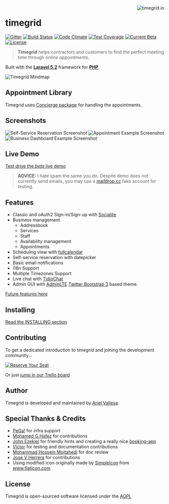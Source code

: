 <a href="http://www.timegrid.io/">
    <img src="http://i.imgur.com/pUUoU6H.png" alt="timegrid.io" title="timegrid.io" align="right" />
</a>

timegrid
============

[![Gitter](https://img.shields.io/gitter/room/nwjs/nw.js.svg?maxAge=2592000?style=flat-square)](https://gitter.im/alariva/timegridDevelopment)
[![Build Status](https://travis-ci.org/timegridio/timegrid.svg?branch=5.0)](https://travis-ci.org/timegridio/timegrid)
[![Code Climate](https://codeclimate.com/github/timegridio/timegrid/badges/gpa.svg)](https://codeclimate.com/github/timegridio/timegrid)
[![Test Coverage](https://codeclimate.com/github/timegridio/timegrid/badges/coverage.svg)](https://codeclimate.com/github/timegridio/timegrid/coverage)
[![Current Beta](https://img.shields.io/badge/dev--alpha-5.0-orange.svg?style=flat-square)](http://demo.timegrid.io/)
[![License](https://img.shields.io/:license-AGPL--3.0-blue.svg?style=flat-square)](http://www.gnu.org/licenses/agpl-3.0.txt)

> **Timegrid** helps contractors and customers to find the perfect meeting time through *online appointments*.

Built with the [**Laravel 5.2**](http://laravel.com/docs/5.2) framework for [**PHP**](http://php.net/).

![Timegrid Mindmap](http://i.imgur.com/gXBFMor.png)

## Appointment Library

Timegrid uses [Concierge package](https://github.com/timegridio/concierge) for handling the appointments.

## Screenshots

![Self-Service Reservation Screenshot](http://i.imgur.com/2UXCx2N.png)
![Appointment Example Screenshot](http://i.imgur.com/y1sw5nH.png)
![Business Dashboard Example Screenshot](http://i.imgur.com/bsnRNk2.png)

## Live Demo

[Test drive the *beta* live demo](http://demo.timegrid.io)

> **ADVICE:** I hate spam the same you do. Despite demo does not currently send emails, you may use a [maildrop.cc](http://maildrop.cc/) fake account for testing.

## Features

  * Classic and oAuth2 Sign-in/Sign-up with [Socialite](https://github.com/laravel/socialite)
  * Business management
    * Addressbook
    * Services
    * Staff
    * Availability management
    * Appointments
  * Scheduling view with [fullcalendar](https://github.com/fullcalendar)
  * Self-service reservation with datepicker
  * Basic email notifications
  * i18n Support
  * Multiple Timezones Support
  * Live chat with [TidioChat](https://www.tidiochat.com/)
  * Admin GUI with [AdminLTE](https://github.com/almasaeed2010/AdminLTE) [Twitter Bootstrap 3](https://github.com/twbs/bootstrap) based theme.

[Future features here](https://github.com/timegridio/timegrid/issues?q=is%3Aissue+is%3Aopen+label%3Afeature-request)

## Installing

[Read the INSTALLING section](INSTALLING.md)

## Contributing

To get a dedicated introduction to *timegrid* and joining the development community...

[![Reserve Your Seat](http://i.imgur.com/pgkEz87.png)](https://timegrid.io/dev)

Or just [jump in our Trello board](https://trello.com/b/VNFqnxhc/timegrid-io-dev)

## Author

Timegrid is developed and maintained by [Ariel Vallese](http://alariva.com).

## Special Thanks & Credits

  * [PeGa!](http://ar.linkedin.com/in/pabloegonzalez) for infra support
  * [Mohamed G.Hafez](https://github.com/mg-freelancer) for contributions
  * [John Ezekiel](https://github.com/zeke8402) for friendly hints and creating a really nice [booking-app](https://github.com/zeke8402/booking-app)
  * [Victor](https://github.com/pappavic) for testing and documentation contributions
  * [Mohammad Hossein Mojtahedi](https://github.com/MHM5000) for doc review
  * [Jose V Herrera](https://github.com/josevh) for contributions
  * Using modified icon originally made by [SimpleIcon](http://www.flaticon.com/authors/simpleicon) from www.flaticon.com

## License

Timegrid is open-sourced software licensed under the [AGPL](http://www.gnu.org/licenses/agpl-3.0-standalone.html)
